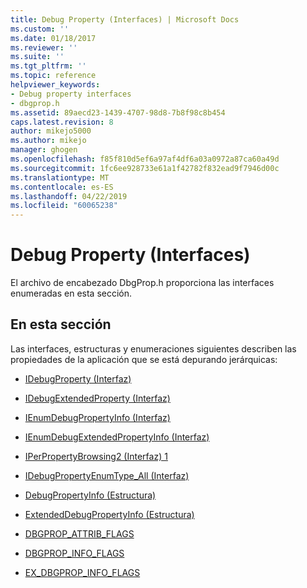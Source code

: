 ```yaml
---
title: Debug Property (Interfaces) | Microsoft Docs
ms.custom: ''
ms.date: 01/18/2017
ms.reviewer: ''
ms.suite: ''
ms.tgt_pltfrm: ''
ms.topic: reference
helpviewer_keywords:
- Debug property interfaces
- dbgprop.h
ms.assetid: 89aecd23-1439-4707-98d8-7b8f98c8b454
caps.latest.revision: 8
author: mikejo5000
ms.author: mikejo
manager: ghogen
ms.openlocfilehash: f85f810d5ef6a97af4df6a03a0972a87ca60a49d
ms.sourcegitcommit: 1fc6ee928733e61a1f42782f832ead9f7946d00c
ms.translationtype: MT
ms.contentlocale: es-ES
ms.lasthandoff: 04/22/2019
ms.locfileid: "60065238"
---
```

# <a name="debug-property-interfaces"></a>Debug Property (Interfaces)
El archivo de encabezado DbgProp.h proporciona las interfaces enumeradas en esta sección.  
  
## <a name="in-this-section"></a>En esta sección  
 Las interfaces, estructuras y enumeraciones siguientes describen las propiedades de la aplicación que se está depurando jerárquicas:  
  
- [IDebugProperty (Interfaz)](../../winscript/reference/idebugproperty-interface.md)  
  
- [IDebugExtendedProperty (Interfaz)](../../winscript/reference/idebugextendedproperty-interface.md)  
  
- [IEnumDebugPropertyInfo (Interfaz)](../../winscript/reference/ienumdebugpropertyinfo-interface.md)  
  
- [IEnumDebugExtendedPropertyInfo (Interfaz)](../../winscript/reference/ienumdebugextendedpropertyinfo-interface.md)  
  
- [IPerPropertyBrowsing2 (Interfaz) 1](../../winscript/reference/iperpropertybrowsing2-interface-1.md)  
  
- [IDebugPropertyEnumType_All (Interfaz)](../../winscript/reference/idebugpropertyenumtype-all-interface.md)  
  
- [DebugPropertyInfo (Estructura)](../../winscript/reference/debugpropertyinfo-structure.md)  
  
- [ExtendedDebugPropertyInfo (Estructura)](../../winscript/reference/extendeddebugpropertyinfo-structure.md)  
  
- [DBGPROP_ATTRIB_FLAGS](../../winscript/reference/dbgprop-attrib-flags.md)  
  
- [DBGPROP_INFO_FLAGS](../../winscript/reference/dbgprop-info-flags.md)  
  
- [EX_DBGPROP_INFO_FLAGS](../../winscript/reference/ex-dbgprop-info-flags.md)